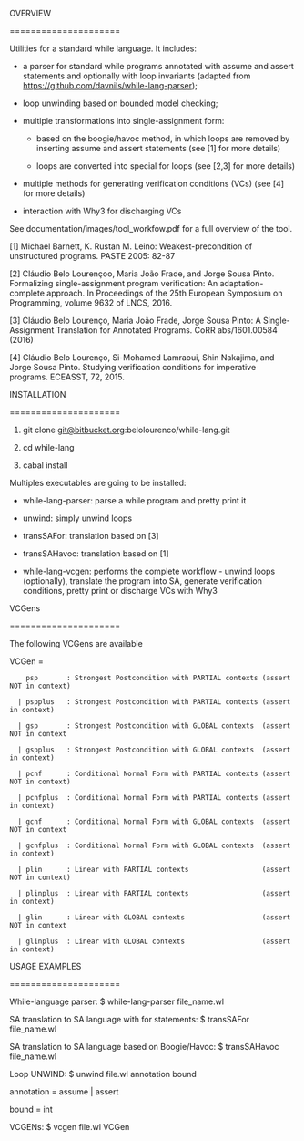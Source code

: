 OVERVIEW

=====================


Utilities for a standard while language. It includes:

- a parser for standard while programs annotated with assume and
  assert statements and optionally with loop invariants (adapted from
  https://github.com/davnils/while-lang-parser);

- loop unwinding based on bounded model checking;

- multiple transformations into single-assignment form:
    
    - based on the boogie/havoc method, in which loops are removed by
      inserting assume and assert statements (see [1] for more details)

    - loops are converted into special for loops (see [2,3] for more
      details)

- multiple methods for generating verification conditions (VCs) (see
  [4] for more details)

- interaction with Why3 for discharging VCs


See documentation/images/tool_workfow.pdf for a full overview of the
tool.


[1] Michael Barnett, K. Rustan M. Leino: Weakest-precondition of
    unstructured programs. PASTE 2005: 82-87

[2] Cláudio Belo Lourençoo, Maria João Frade, and Jorge Sousa Pinto.
    Formalizing single-assignment program verification: An adaptation-
    complete approach. In Proceedings of the 25th European Symposium
    on Programming, volume 9632 of LNCS, 2016.

[3] Cláudio Belo Lourenço, Maria João Frade, Jorge Sousa Pinto: A
    Single-Assignment Translation for Annotated Programs. CoRR
    abs/1601.00584 (2016)

[4] Cláudio Belo Lourenço, Si-Mohamed Lamraoui, Shin Nakajima, and
    Jorge Sousa Pinto. Studying verification conditions for imperative
    programs. ECEASST, 72, 2015.


INSTALLATION

=====================

1. git clone git@bitbucket.org:belolourenco/while-lang.git

2. cd while-lang

3. cabal install


Multiples executables are going to be installed:

- while-lang-parser: parse a while program and pretty print it

- unwind: simply unwind loops

- transSAFor: translation based on [3]

- transSAHavoc: translation based on [1]

- while-lang-vcgen: performs the complete workflow - unwind loops
  (optionally), translate the program into SA, generate verification
  conditions, pretty print or discharge VCs with Why3


VCGens

=====================

The following VCGens are available

VCGen = 

        psp       : Strongest Postcondition with PARTIAL contexts (assert NOT in context)

      | pspplus   : Strongest Postcondition with PARTIAL contexts (assert in context)

      | gsp       : Strongest Postcondition with GLOBAL contexts  (assert NOT in context

      | gspplus   : Strongest Postcondition with GLOBAL contexts  (assert in context)

      | pcnf      : Conditional Normal Form with PARTIAL contexts (assert NOT in context)

      | pcnfplus  : Conditional Normal Form with PARTIAL contexts (assert in context)

      | gcnf      : Conditional Normal Form with GLOBAL contexts  (assert NOT in context

      | gcnfplus  : Conditional Normal Form with GLOBAL contexts  (assert in context)

      | plin      : Linear with PARTIAL contexts                  (assert NOT in context)

      | plinplus  : Linear with PARTIAL contexts                  (assert in context)

      | glin      : Linear with GLOBAL contexts                   (assert NOT in context

      | glinplus  : Linear with GLOBAL contexts                   (assert in context)


USAGE EXAMPLES

=====================

While-language parser: $ while-lang-parser file_name.wl

SA translation to SA language with for statements: $ transSAFor file_name.wl

SA translation to SA language based on Boogie/Havoc: $ transSAHavoc file_name.wl

Loop UNWIND: $ unwind file.wl annotation bound

annotation  = assume | assert

bound       = int

VCGENs: $ vcgen file.wl VCGen
